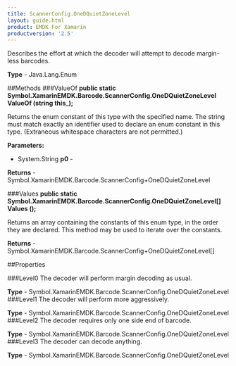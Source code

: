 ```yaml
---
title: ScannerConfig.OneDQuietZoneLevel
layout: guide.html 
product: EMDK For Xamarin 
productversion: '2.5' 
---
```

Describes the effort at which the decoder will attempt to decode margin-less barcodes.

**Type** - Java.Lang.Enum

##Methods
###ValueOf
**public static Symbol.XamarinEMDK.Barcode.ScannerConfig.OneDQuietZoneLevel ValueOf (string this_);**

Returns the enum constant of this type with the specified name. The string must match exactly an identifier used to declare an enum constant in this type. (Extraneous whitespace characters are not permitted.)

**Parameters:** 

* System.String **p0** - 

**Returns** - Symbol.XamarinEMDK.Barcode.ScannerConfig+OneDQuietZoneLevel

###Values
**public static Symbol.XamarinEMDK.Barcode.ScannerConfig.OneDQuietZoneLevel[] Values ();**

Returns an array containing the constants of this enum type, in the order they are declared. This method may be used to iterate over the constants.


**Returns** - Symbol.XamarinEMDK.Barcode.ScannerConfig+OneDQuietZoneLevel[]

##Properties

###Level0
The decoder will perform margin decoding as usual.

**Type** - Symbol.XamarinEMDK.Barcode.ScannerConfig.OneDQuietZoneLevel
###Level1
The decoder will perform more aggressively.

**Type** - Symbol.XamarinEMDK.Barcode.ScannerConfig.OneDQuietZoneLevel
###Level2
The decoder requires only one side end of barcode.

**Type** - Symbol.XamarinEMDK.Barcode.ScannerConfig.OneDQuietZoneLevel
###Level3
The decoder can decode anything.

**Type** - Symbol.XamarinEMDK.Barcode.ScannerConfig.OneDQuietZoneLevel


